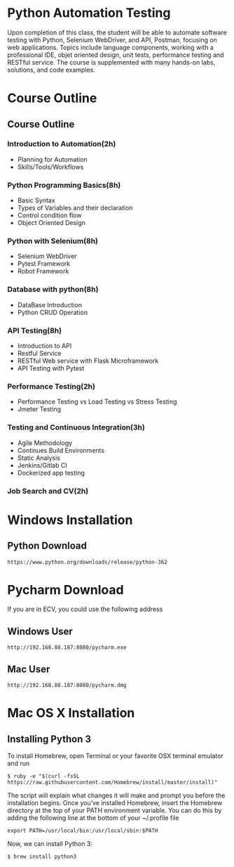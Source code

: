 # Python Automation Testing

 Upon completion of this class, the student will be able to automate software testing with Python, Selenium WebDriver, and API, Postman, focusing on web applications. Topics include language components, working with a professional IDE, objet oriented design, unit tests, performance testing and RESTful service. 
 The course is supplemented with many hands-on labs, solutions, and code examples.
    
# Course Outline

## Course Outline
### Introduction to Automation(2h)
* Planning for Automation
* Skills/Tools/Workflows

### Python Programming Basics(8h)
* Basic Syntax
* Types of Variables and their declaration
* Control condition flow
* Object Oriented Design

### Python with Selenium(8h)
* Selenium WebDriver
* Pytest Framework
* Robot Framework

### Database with python(8h)
* DataBase Introduction
* Python CRUD Operation

### API Testing(8h)
* Introduction to API
* Restful Service 
* RESTful Web service with Flask Microframework
* API Testing with Pytest

### Performance Testing(2h)
* Performance Testing vs Load Testing vs Stress Testing
* Jmeter Testing

### Testing and Continuous Integration(3h)
* Agile Methodology 
* Continues Build Environments
* Static Analysis
* Jenkins/Gitlab CI
* Dockerized app testing

### Job Search and CV(2h)


# Windows Installation 
## Python Download

`https://www.python.org/downloads/release/python-362`

# Pycharm Download 

If you are in ECV, you could use the following address

## Windows User

`http://192.168.88.187:8080/pycharm.exe`

## Mac User

`http://192.168.88.187:8080/pycharm.dmg`

#  Mac OS X Installation

## Installing Python 3

To install Homebrew, open Terminal or your favorite OSX terminal emulator and run

`$ ruby -e "$(curl -fsSL https://raw.githubusercontent.com/Homebrew/install/master/install)"`

The script will explain what changes it will make and prompt you before the installation begins. Once you’ve installed Homebrew, insert the Homebrew directory at the top of your PATH environment variable. You can do this by adding the following line at the bottom of your ~/.profile file

`export PATH=/usr/local/bin:/usr/local/sbin:$PATH`

Now, we can install Python 3:

`$ brew install python3`

